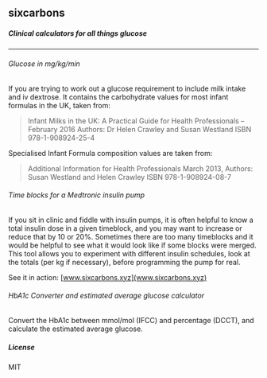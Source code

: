 ## sixcarbons
##### Clinical calculators for all things glucose
----------------------
###### *Glucose in mg/kg/min*
If you are trying to work out a glucose requirement to include milk intake and iv dextrose. It contains the carbohydrate values for most infant formulas in the UK, taken from:
> Infant Milks in the UK: A Practical Guide for Health Professionals – February 2016 Authors: Dr Helen Crawley and Susan Westland ISBN 978-1-908924-25-4

Specialised Infant Formula composition values are taken from:
> Additional Information for Health Professionals March 2013, Authors: Susan Westland and Helen Crawley ISBN 978-1-908924-08-7

###### *Time blocks for a Medtronic insulin pump*
If you sit in clinic and fiddle with insulin pumps, it is often helpful to know a total insulin dose in a given timeblock, and you may want to increase or reduce that by 10 or 20%. Sometimes there are too many timeblocks and it would be helpful to see what it would look like if some blocks were merged. This tool allows you to experiment with different insulin schedules, look at the totals (per kg if necessary), before programming the pump for real.

See it in action: [www.sixcarbons.xyz](www.sixcarbons.xyz)

###### *HbA1c Converter and estimated average glucose calculator*
Convert the HbA1c between mmol/mol (IFCC) and percentage (DCCT), and calculate the estimated average glucose.

##### License
MIT

